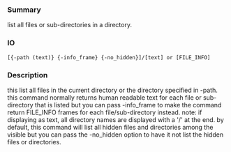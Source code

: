 ### Summary ###

list all files or sub-directories in a directory.

### IO ###

```[{-path (text)} {-info_frame} {-no_hidden}]/[text] or [FILE_INFO]```

### Description ###

this list all files in the current directory or the directory specified in -path. this command normally returns human readable text for each file or sub-directory that is listed but you can pass -info_frame to make the command return FILE_INFO frames for each file/sub-directory instead. note: if displaying as text, all directory names are displayed with a '/' at the end. by default, this command will list all hidden files and directories among the visible but you can pass the -no_hidden option to have it not list the hidden files or directories.
